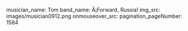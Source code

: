 musician_name: Tom
band_name: Â¡Forward, Russia!
img_src: images/musician0912.png
onmouseover_src: 
pagination_pageNumber: 1584